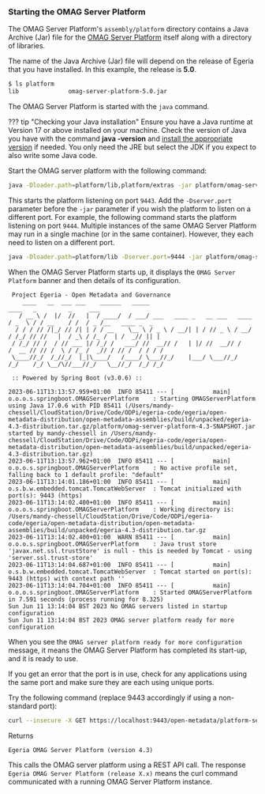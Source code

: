 <!-- SPDX-License-Identifier: CC-BY-4.0 -->
<!-- Copyright Contributors to the Egeria project. -->

### Starting the OMAG Server Platform

The OMAG Server Platform's `assembly/platform` directory contains a Java Archive (Jar) file for the [OMAG Server Platform](/concepts/omag-server-platform) itself along with a directory of libraries.

The name of the Java Archive (Jar) file will depend on the release of Egeria that you have installed.  In this example, the release is **5.0**.

```bash
$ ls platform
lib              omag-server-platform-5.0.jar
```

The OMAG Server Platform is started with the `java` command.

??? tip "Checking your Java installation"
    Ensure you have a Java runtime at Version 17 or above installed on your machine. Check the version of Java you have with the command **java -version** and [install the appropriate version](/education/tutorials/building-egeria-tutorial/task-installing-java) if needed. You only need the JRE but select the JDK if you expect to also write some Java code.

Start the OMAG server platform with the following command:

```bash
java -Dloader.path=platform/lib,platform/extras -jar platform/omag-server-platform*.jar
```

This starts the platform listening on port `9443`.  Add the `-Dserver.port` parameter before the `-jar` parameter if you wish the platform to listen on a different port. For example, the following command starts the platform listening on port `9444`.  Multiple instances of the same OMAG Server Platform may run in a single machine (or in the same container).  However, they each need to listen on a different port.

```bash
java -Dloader.path=platform/lib -Dserver.port=9444 -jar platform/omag-server-platform*.jar
```

When the OMAG Server Platform starts up, it displays the `OMAG Server Platform` banner and then details of its configuration.

```text
 Project Egeria - Open Metadata and Governance
    ____   __  ___ ___    ______   _____                                 ____   _         _     ___
   / __ \ /  |/  //   |  / ____/  / ___/ ___   ____ _   __ ___   ____   / _  \ / / __    / /  / _ /__   ____ _  _
  / / / // /|_/ // /| | / / __    \__ \ / _ \ / __/| | / // _ \ / __/  / /_/ // //   |  / _\ / /_ /  | /  _// || |
 / /_/ // /  / // ___ |/ /_/ /   ___/ //  __// /   | |/ //  __// /    /  __ // // /  \ / /_ /  _// / // /  / / / /
 \____//_/  /_//_/  |_|\____/   /____/ \___//_/    |___/ \___//_/    /_/    /_/ \__/\//___//_/   \__//_/  /_/ /_/

 :: Powered by Spring Boot (v3.0.6) ::

2023-06-11T13:13:57.959+01:00  INFO 85411 --- [           main] o.o.o.s.springboot.OMAGServerPlatform    : Starting OMAGServerPlatform using Java 17.0.6 with PID 85411 (/Users/mandy-chessell/CloudStation/Drive/Code/ODPi/egeria-code/egeria/open-metadata-distribution/open-metadata-assemblies/build/unpacked/egeria-4.3-distribution.tar.gz/platform/omag-server-platform-4.3-SNAPSHOT.jar started by mandy-chessell in /Users/mandy-chessell/CloudStation/Drive/Code/ODPi/egeria-code/egeria/open-metadata-distribution/open-metadata-assemblies/build/unpacked/egeria-4.3-distribution.tar.gz)
2023-06-11T13:13:57.962+01:00  INFO 85411 --- [           main] o.o.o.s.springboot.OMAGServerPlatform    : No active profile set, falling back to 1 default profile: "default"
2023-06-11T13:14:01.186+01:00  INFO 85411 --- [           main] o.s.b.w.embedded.tomcat.TomcatWebServer  : Tomcat initialized with port(s): 9443 (https)
2023-06-11T13:14:02.400+01:00  INFO 85411 --- [           main] o.o.o.s.springboot.OMAGServerPlatform    : Working directory is: /Users/mandy-chessell/CloudStation/Drive/Code/ODPi/egeria-code/egeria/open-metadata-distribution/open-metadata-assemblies/build/unpacked/egeria-4.3-distribution.tar.gz
2023-06-11T13:14:02.400+01:00  WARN 85411 --- [           main] o.o.o.s.springboot.OMAGServerPlatform    : Java trust store 'javax.net.ssl.trustStore' is null - this is needed by Tomcat - using 'server.ssl.trust-store'
2023-06-11T13:14:04.687+01:00  INFO 85411 --- [           main] o.s.b.w.embedded.tomcat.TomcatWebServer  : Tomcat started on port(s): 9443 (https) with context path ''
2023-06-11T13:14:04.704+01:00  INFO 85411 --- [           main] o.o.o.s.springboot.OMAGServerPlatform    : Started OMAGServerPlatform in 7.591 seconds (process running for 8.325)
Sun Jun 11 13:14:04 BST 2023 No OMAG servers listed in startup configuration
Sun Jun 11 13:14:04 BST 2023 OMAG server platform ready for more configuration
```

When you see the `OMAG server platform ready for more configuration` message, it means the OMAG Server Platform has completed its start-up, and it is ready to use.

If you get an error that the port is in use, check for any applications using the same port and make sure they are each using unique ports.

Try the following command (replace 9443 accordingly if using a non-standard port):

```bash
curl --insecure -X GET https://localhost:9443/open-metadata/platform-services/users/test/server-platform/origin
```
Returns
```text
Egeria OMAG Server Platform (version 4.3)
```

This calls the OMAG server platform using a REST API call.  The response `Egeria OMAG Server Platform (release X.x)` means the curl command communicated with a running OMAG Server Platform instance.
